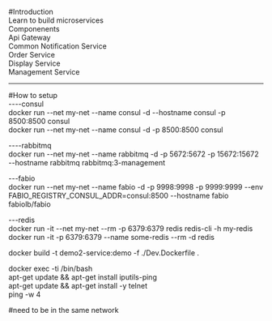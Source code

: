 #Introduction  
Learn to build microservices  
Componenents  
Api Gateway  
Common 
Notification Service  
Order Service  
Display Service  
Management Service  

---

#How to setup  
----consul  
docker run --net my-net --name consul -d --hostname consul -p 8500:8500 consul  
docker run --net my-net --name consul -d -p 8500:8500 consul  

----rabbitmq  
docker run --net my-net --name rabbitmq -d -p 5672:5672 -p 15672:15672 --hostname rabbitmq rabbitmq:3-management  

---fabio  
docker run --net my-net --name fabio -d -p 9998:9998 -p 9999:9999 --env FABIO_REGISTRY_CONSUL_ADDR=consul:8500 --hostname fabio fabiolb/fabio  

---redis  
docker run -it --net my-net --rm -p 6379:6379 redis redis-cli -h my-redis  
docker run -it -p 6379:6379 --name some-redis --rm  -d redis  
 
docker build -t  demo2-service:demo -f ./Dev.Dockerfile .  

docker exec -ti <container-id> /bin/bash  
apt-get update && apt-get install iputils-ping  
apt-get update && apt-get install -y telnet  
ping -w 4 <host-name>  

#need to be in the same network  

